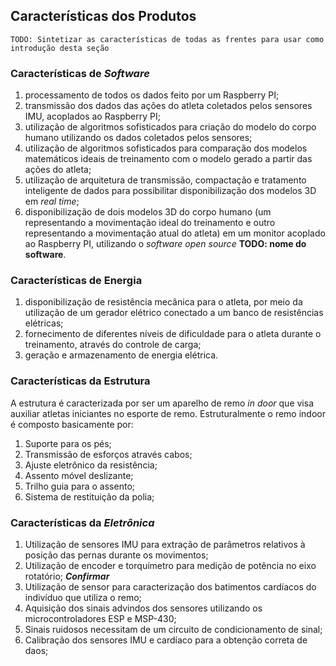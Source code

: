 ## Características dos Produtos

	TODO: Sintetizar as características de todas as frentes para usar como introdução desta seção
	
### Características de _Software_

1. processamento de todos os dados feito por um Raspberry PI;
2. transmissão dos dados das ações do atleta coletados pelos sensores IMU, acoplados ao Raspberry PI;
3. utilização de algoritmos sofisticados para criação do modelo do corpo humano utilizando os dados coletados pelos sensores;
4. utilização de algoritmos sofisticados para comparação dos modelos matemáticos ideais de treinamento com o modelo gerado a partir das ações do atleta;
5. utilização de arquitetura de transmissão, compactação e tratamento inteligente de dados para possibilitar disponibilização dos modelos 3D em _real time_;
6. disponibilização de dois modelos 3D do corpo humano (um representando a movimentação ideal do treinamento e outro representando a movimentação atual do atleta) em um monitor acoplado ao Raspberry PI, utilizando o _software_ _open source_ **TODO: nome do software**.

### Características de Energia

1.  disponibilização de resistência mecânica para o atleta, por meio da utilização de um gerador elétrico conectado a um banco de resistências elétricas;
2. fornecimento de diferentes níveis de dificuldade para o atleta durante o treinamento, através do controle de carga;
3. geração e armazenamento de energia elétrica.

### Características da Estrutura

A estrutura é caracterizada por ser um aparelho de remo _in_ _door_ que visa auxiliar atletas iniciantes no esporte de remo. Estruturalmente o remo indoor é composto basicamente por:
1. Suporte para os pés;
2. Transmissão de esforços através cabos;
3. Ajuste eletrônico da resistência;
4. Assento móvel deslizante; 
5. Trilho guia para o assento;
6. Sistema de restituição da polia;

### Características da _Eletrônica_
1. Utilização de sensores IMU para extração de parâmetros relativos à posição das pernas durante os movimentos;
2. Utilização de encoder e torquímetro para medição de potência no eixo rotatório; ***Confirmar***
3. Utilização de sensor para caracterização dos batimentos cardíacos do indivíduo que utiliza o remo;
4. Aquisição dos sinais advindos dos sensores utilizando os microcontroladores ESP e MSP-430;
5. Sinais ruidosos necessitam de um circuito de condicionamento de sinal;
6. Calibração dos sensores IMU e cardíaco para a obtenção correta de daos;
